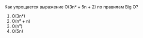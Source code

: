 Как упрощается выражение O(3n² + 5n + 2) по правилам Big O?
1. O(3n²)
2. O(n² + n)
3. O(n²)
4. O(5n)